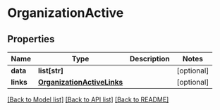 # OrganizationActive

## Properties
Name | Type | Description | Notes
------------ | ------------- | ------------- | -------------
**data** | **list[str]** |  | [optional] 
**links** | [**OrganizationActiveLinks**](OrganizationActiveLinks.md) |  | [optional] 

[[Back to Model list]](../README.md#documentation-for-models) [[Back to API list]](../README.md#documentation-for-api-endpoints) [[Back to README]](../README.md)


